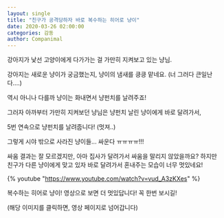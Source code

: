 ```yaml
---
layout: single
title: "친구가 공격당하자 바로 복수하는 히어로 냥이"
date: 2020-03-26 02:00:00
categories: 감동
author: Companimal
---
```


강아지가 낯선 고양이에게 다가가는 걸 가만히 지켜보고 있는 냥님.

강아지는 새로운 냥이가 궁금했는지, 냥이의 냄새를 킁킁 맡네요. (너 그러다 큰일난다....)

역시 아니나 다를까 냥이는 화내면서 냥펀치를 날려주죠!

그러자 아까부터 가만히 지켜보던 냥님은 냥펀치 날린 냥이에게 바로 달려가서,

5번 연속으로 냥펀치를 날려줍니다! (멋져..)

그렇게 시야 밖으로 사라진 냥이들... 싸운다 ㅠㅠㅠㅠ!!!

싸움 결과는 잘 모르겠지만, 아마 집사가 달려가서 싸움을 말리지 않았을까요? 하지만 친구가 다른 냥이에게 맞고 있자 바로 달려가서 혼내주는 모습이 너무 멋있네요!

{% youtube "https://www.youtube.com/watch?v=vud_A3zKXes" %}

복수하는 히어로 냥이! 영상으로 보면 더 멋있답니다! 꼭 한번 보시길!

(해당 이미지를 클릭하면, 영상 페이지로 넘어갑니다)

